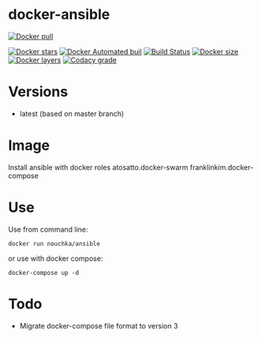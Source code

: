 # docker-ansible
[![Docker pull](https://img.shields.io/docker/pulls/nouchka/ansible)](https://hub.docker.com/r/nouchka/ansible/)

[![Docker stars](https://img.shields.io/docker/stars/nouchka/ansible)](https://hub.docker.com/r/nouchka/ansible/)
[![Docker Automated buil](https://img.shields.io/docker/automated/nouchka/ansible.svg)](https://hub.docker.com/r/nouchka/ansible/)
[![Build Status](https://img.shields.io/travis/com/nouchka/docker-ansible/master)](https://travis-ci.com/github/nouchka/docker-ansible)
[![Docker size](https://img.shields.io/docker/image-size/nouchka/ansible/latest)](https://hub.docker.com/r/nouchka/ansible/)
[![Docker layers](https://img.shields.io/microbadger/layers/nouchka/ansible/latest)](https://hub.docker.com/r/nouchka/ansible/)
[![Codacy grade](https://img.shields.io/codacy/grade/6346121fdf434dc59ac4b50269189c9d)](https://app.codacy.com/manual/nouchka/docker-ansible/dashboard)

# Versions

* latest (based on master branch)

# Image

Install ansible with docker roles atosatto.docker-swarm franklinkim.docker-compose

# Use

Use from command line:

	docker run nouchka/ansible
or use with docker compose:

	docker-compose up -d

# Todo

* Migrate docker-compose file format to version 3
